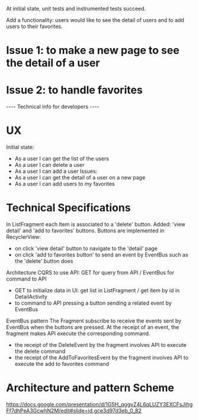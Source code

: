 At initial state, unit tests and instrumented tests succeed.

Add a functionality: users would like to see the detail of users and to add users to their favorites.
# Issue 1: to make a new page to see the detail of a user
# Issue 2: to handle favorites

---- Technical info for developers ----

# UX
Initial state:
- As a user I can get the list of the users
- As a user I can delete a user
- As a user I can add a user
Issues:
- As a user I can get the detail of a user on a new page
- As a user I can add users to my favorites

# Technical Specifications
In ListFragment each Item is associated to a 'delete' button. Added: 'view detail' and 'add to favorites' buttons.
Buttons are implemented in RecyclerView:
- on click 'view detail' button to navigate to the 'detail' page
- on click 'add to favorites button' to send an event by EventBus such as the 'delete' button does

Architecture CQRS to use API: GET for query from API / EventBus for command to API
- GET to initialize data in UI: get list in ListFragment / get item by id in DetailActivity
- to command to API pressing a button sending a related event by EventBus

EventBus pattern
The Fragment subscribe to receive the events sent by EventBus when the buttons are pressed.
At the receipt of an event, the fragment makes API execute the corresponding command.
- the receipt of the DeleteEvent by the fragment involves API to execute the delete command
- the receipt of the AddToFavoritesEvent by the fragment involves API to execute the add to favorites command

# Architecture and pattern Scheme
https://docs.google.com/presentation/d/1G5H_qggvZ4L6qLUZY3EXCFsJihgFf7dhPeA3GcwhN2M/edit#slide=id.gce3d97d3eb_0_82
